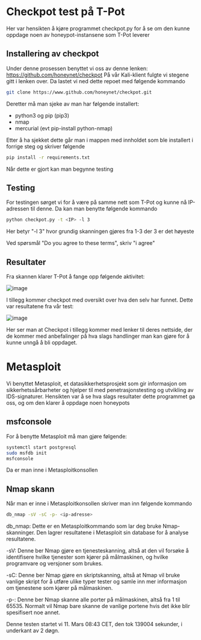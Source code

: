 # Checkpot test på T-Pot
Her var hensikten å kjøre programmet checkpot.py for å se om den kunne oppdage noen av honeypot-instansene som T-Pot leverer

## Installering av checkpot
Under denne prosessen benyttet vi oss av denne lenken: https://github.com/honeynet/checkpot
På vår Kali-klient fulgte vi stegene gitt i lenken over.
Da lastet vi ned dette repoet med følgende kommando

```bash
git clone https://www.github.com/honeynet/checkpot.git
```
Deretter må man sjeke av man har følgende installert:
- python3 og pip (pip3)
- nmap
- mercurial (evt pip-install python-nmap)

Etter å ha sjekket dette går man i mappen med innholdet som ble installert i forrige steg og skriver følgende
```bash
pip install -r requirements.txt
```

Når dette er gjort kan man begynne testing

## Testing
For testingen sørget vi for å være på samme nett som T-Pot og kunne nå IP-adressen til denne. Da kan man benytte følgende kommando
```bash
python checkpot.py -t <IP> -l 3
```
Her betyr "-l 3" hvor grundig skanningen gjøres fra 1-3 der 3 er det høyeste

Ved spørsmål "Do you agree to these terms", skriv "i agree"

## Resultater
Fra skannen klarer T-Pot å fange opp følgende aktivitet:

![image](https://github.com/Tobskjel/honeypot-bachelor/assets/17578354/829fbcae-ff08-4631-8ef0-6725df858cb4)

I tillegg kommer checkpot med oversikt over hva den selv har funnet. Dette var resultatene fra vår test:

![image](https://github.com/Tobskjel/honeypot-bachelor/assets/17578354/ddcc90b9-b5f6-4ef9-a305-2bbc7e02e6a5)

Her ser man at Checkpot i tillegg kommer med lenker til deres nettside, der de kommer med anbefalinger på hva slags handlinger man kan gjøre for å kunne unngå å bli oppdaget.

# Metasploit
Vi benyttet Metasploit, et datasikkerhetsprosjekt som gir informasjon om sikkerhetssårbarheter og hjelper til med penetrasjonstesting og utvikling av IDS-signaturer.
Hensikten var å se hva slags resultater dette programmet ga oss, og om den klarer å oppdage noen honeypots

## msfconsole
For å benytte Metasploit må man gjøre følgende:
```bash
systemctl start postgresql
sudo msfdb init
msfconsole
```
Da er man inne i Metasploitkonsollen

## Nmap skann
Når man er inne i Metasploitkonsollen skriver man inn følgende kommando

```bash
db_nmap -sV -sC -p- <ip-adresse>
```
db_nmap: Dette er en Metasploitkommando som lar deg bruke Nmap-skanninger. Den lagrer resultatene i Metasploit sin database for å analyse resultatene.

-sV: Denne ber Nmap gjøre en tjenesteskanning, altså at den vil forsøke å identifisere hvilke tjenester som kjører på målmaskinen, og hvilke programvare og versjoner som brukes.

-sC: Denne ber Nmap gjøre en skriptskanning, altså at Nmap vil bruke vanlige skript for å utføre ulike typer tester og samle inn mer informasjon om tjenestene som kjører på målmaskinen.

-p-: Denne ber Nmap skanne alle porter på målmaskinen, altså fra 1 til 65535. Normalt vil Nmap bare skanne de vanlige portene hvis det ikke blir spesifisert noe annet.

Denne testen startet vi 11. Mars 08:43 CET, den tok 139004 sekunder, i underkant av 2 døgn.
